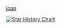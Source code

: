 [icon](https://ooo.0x0.ooo/2025/01/16/OGa226.jpg)




[![Star History Chart](https://api.star-history.com/svg?repos=tianhukj/c--&type=Date)](https://star-history.com/#tianhukj/c--&Date)
